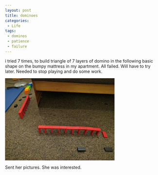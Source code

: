 ```yaml
---
layout: post
title: dominoes
categories:
 - Life
tags:
 - dominos
 - patience
 - failure
---
```


i tried 7 times, to build triangle of 7 layers of domino in the
following basic shape on the bumpy mattress in my apartment. All failed.
Will have to try later. Needed to stop playing and do some work.

<img align="center" src="/images/dominos.gif" width="360">

Sent her pictures. She was interested.

